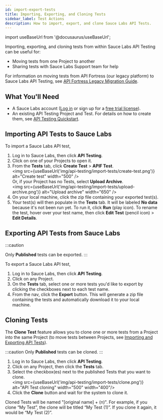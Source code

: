 ```yaml
---
id: import-export-tests
title: Importing, Exporting, and Cloning Tests
sidebar_label: Test Actions
description: How to import, export, and clone Sauce Labs API Tests.
---
```


import useBaseUrl from '@docusaurus/useBaseUrl';

Importing, exporting, and cloning tests from within Sauce Labs API Testing can be useful for:

- Moving tests from one Project to another
- Sharing tests with Sauce Labs Support team for help

For information on moving tests from API Fortress (our legacy platform) to Sauce Labs API Testing, see [API Fortress Legacy Migration Guide](/api-testing/legacy).

## What You'll Need

- A Sauce Labs account ([Log in](https://accounts.saucelabs.com/am/XUI/#login/) or sign up for a [free trial license](https://saucelabs.com/sign-up)).
- An existing API Testing Project and Test. For details on how to create them, see [API Testing Quickstart](/api-testing/quickstart/).

## Importing API Tests to Sauce Labs

To import a Sauce Labs API test,

1. Log in to Sauce Labs, then click **API Testing**.
2. Click on one of your Projects to open it.
3. From the **Tests** tab, click **Create Test** > **APIF Test**.<br/><img src={useBaseUrl('img/api-testing/import-tests/create-test.png')} alt="Create test" width="500" /><br/>
   Or, if your Project has no Tests, select <b>Upload Archive</b>.<br/><img src={useBaseUrl('img/api-testing/import-tests/upload-archive.png')} alt="Upload archive" width="650" />
4. On your local machine, click the zip file containing your exported test(s).
5. Your test(s) will then populate in the **Tests** tab. It will be labeled **No data** because it's not been run yet. To run it, click **Run** (play icon). To rename the test, hover over your test name, then click **Edit Test** (pencil icon) > **Edit Details**.

## Exporting API Tests from Sauce Labs

:::caution

Only **Published** tests can be exported.
:::

To export a Sauce Labs API test,

1. Log in to Sauce Labs, then click **API Testing**.
2. Click on any Project.
3. On the **Tests** tab, select one or more tests you'd like to export by clicking the checkboxes next to each test name.
4. From the nav, click the **Export** button. This will generate a zip file containing the tests and automatically download it to your local machine.

## Cloning Tests

The **Clone Test** feature allows you to clone one or more tests from a Project into the same Project (to move tests between Projects, see [Importing and Exporting API Tests](/api-testing/import-export-tests/)).

:::caution
Only **Published** tests can be cloned.
:::

1. Log in to Sauce Labs, then click **API Testing**.
2. Click on any Project, then click the **Tests** tab.
3. Select the checkbox(es) next to the published Tests that you want to clone.<br/><img src={useBaseUrl('img/api-testing/import-tests/clone.png')} alt="API Test cloning" width="500" width="400"/>
4. Click the **Clone** button and wait for the system to clone it.

Cloned Tests will be named "[original name] + (n)". For example, if you clone “My Test”, the clone will be titled “My Test (1)”. If you clone it again, it would be “My Test (2)”.
